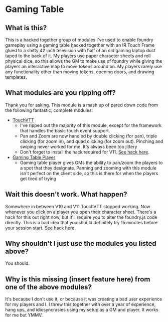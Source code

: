 # Gaming Table


## What is this? 

This is a hacked together group of modules I've used to enable foundry gameplay using a gaming table hacked together with an IR Touch Frame glued to a shitty 42 inch television with half of an old gaming laptop duct taped to the back of it. My players use paper character sheets and roll physical dice, so this allows the GM to make use of foundry while giving the players an interactive map to move tokens around on. My players rarely use any functionality other than moving tokens, opening doors, and drawing templates.

## What modules are you ripping off?

Thank you for asking. This module is a mash up of pared down code from the following fantastic, complete modules:
- [TouchVTT]()
  - I've ripped out the majority of this module, except for the framework that handles the basic touch event support.
  - Pan and Zoom are now handled by double clicking (for pan), triple clicking (for zoom in), and quad clicking (for zoom out). Pinching and swiping never worked for me. It's always been too jittery
  - Don't forget to install the hack required for V11. [See hack here](https://github.com/Oromis/touch-vtt/issues/61#issuecomment-1723727061).
- [Gaming Table Player]()
  - Gaming table player gives GMs the ability to pan/zoom the players to a spot that they designate. Panning and zooming with this module isn't perfect on the client side, so this is there for when the players get tired of trying

## Wait this doesn't work. What happen?

Somewhere in between V10 and V11 TouchVTT stopped working. Now whenever you click on a player you open their character sheet. There's a hack for this out right now, but it'll require you to alter the foundry.js code directly. This is a bad idea that you should definitely try 15 minutes before your session start. [See hack here](https://github.com/Oromis/touch-vtt/issues/61#issuecomment-1723727061).

## Why shouldn't I just use the modules you listed above?

You should. 

## Why is this missing (insert feature here) from one of the above modules?

It's because I don't use it, or because it was creating a bad user experience for my players and I. I threw this together with over a year of experience, hang ups, and idiosyncrasies using my setup as a GM and player. It works for me but YMMV.